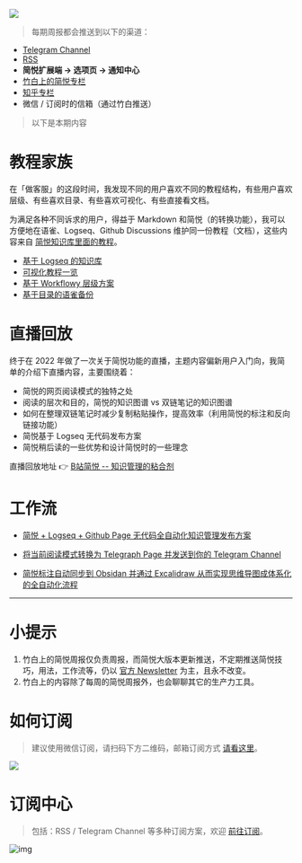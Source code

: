 ![](https://z3.ax1x.com/2021/11/25/oAVJSA.png)

> 每期周报都会推送到以下的渠道：

- [Telegram Channel](https://t.me/simpread/344)
- [RSS](https://rss.simpread.pro/feed)
- **简悦扩展端 → 选项页 → 通知中心**
- [竹白上的简悦专栏](https://simpread.zhubai.love)
- [知乎专栏](https://zhuanlan.zhihu.com/p/466595616)
- 微信 / 订阅时的信箱（通过竹白推送）

> 以下是本期内容

# 教程家族

在「做客服」的这段时间，我发现不同的用户喜欢不同的教程结构，有些用户喜欢层级、有些喜欢目录、有些喜欢可视化、有些直接看文档。

为满足各种不同诉求的用户，得益于 Markdown 和简悦（的转换功能），我可以方便地在语雀、Logseq、Github Discussions 维护同一份教程（文档），这些内容来自  [简悦知识库里面的教程](https://github.com/Kenshin/simpread/discussions?discussions_q=label%3Aworkflow)。

- [基于 Logseq 的知识库](https://kb.simpread.pro/)
- [可视化教程一览](https://www.plectica.com/maps/7JSFSNTQW)
- [基于 Workflowy 层级方案](https://www.plectica.com/maps/7JSFSNTQW)
- [基于目录的语雀备份](https://www.yuque.com/kenshin/simpread)

# 直播回放

终于在 2022 年做了一次关于简悦功能的直播，主题内容偏新用户入门向，我简单的介绍下直播内容，主要围绕着：

- 简悦的网页阅读模式的独特之处
- 阅读的层次和目的，简悦的知识图谱 vs 双链笔记的知识图谱
- 如何在整理双链笔记时减少复制粘贴操作，提高效率（利用简悦的标注和反向链接功能）
- 简悦基于 Logseq 无代码发布方案
- 简悦稍后读的一些优势和设计简悦时的一些理念

直播回放地址 👉 [B站简悦 -- 知识管理的粘合剂](https://www.bilibili.com/video/BV1hT4y1D73m)

# 工作流

- [简悦 + Logseq + Github Page 无代码全自动化知识管理发布方案](https://github.com/Kenshin/simpread/discussions/3426)

- [将当前阅读模式转换为 Telegraph Page 并发送到你的 Telegram Channel](https://github.com/Kenshin/simpread/discussions/3337)
- [简悦标注自动同步到 Obsidan 并通过 Excalidraw 从而实现思维导图成体系化的全自动化流程](https://github.com/Kenshin/simpread/discussions/3442) 

***

# 小提示

1. 竹白上的简悦周报仅负责周报，而简悦大版本更新推送，不定期推送简悦技巧，用法，工作流等，仍以 [官方 Newsletter](http://newsletter.simpread.pro/ ) 为主，且永不改变。
2. 竹白上的内容除了每周的简悦周报外，也会聊聊其它的生产力工具。

# 如何订阅

> 建议使用微信订阅，请扫码下方二维码，邮箱订阅方式 [请看这里](https://simpread.zhubai.love/)。

![](https://z3.ax1x.com/2021/11/22/Izu2Sf.png)

# 订阅中心

> 包括：RSS / Telegram Channel 等多种订阅方案，欢迎 [前往订阅](https://simpread.pro/subscribe)。

![img](https://imgs.zhubai.love/d0e806ddd44c42018b77780e3e0f1e64.png)